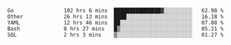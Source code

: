 <!--START_SECTION:waka-->

```text
Go                102 hrs 6 mins  ███████████████▓░░░░░░░░░   62.98 %
Other             26 hrs 13 mins  ████░░░░░░░░░░░░░░░░░░░░░   16.18 %
YAML              12 hrs 46 mins  ██░░░░░░░░░░░░░░░░░░░░░░░   07.88 %
Bash              8 hrs 27 mins   █▒░░░░░░░░░░░░░░░░░░░░░░░   05.21 %
SQL               2 hrs 3 mins    ▒░░░░░░░░░░░░░░░░░░░░░░░░   01.27 %
```
<!--END_SECTION:waka-->
